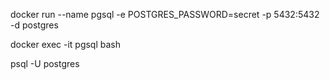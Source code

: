 docker run --name pgsql -e POSTGRES_PASSWORD=secret -p 5432:5432 -d postgres

docker exec -it pgsql bash

 psql -U postgres